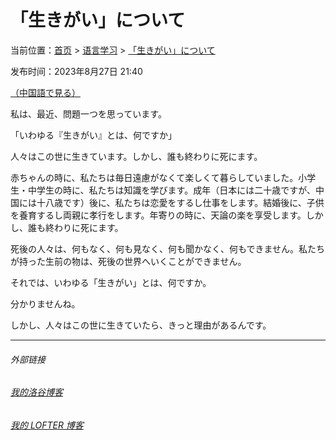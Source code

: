 # 「生きがい」について

当前位置：[首页](index.md) > [语言学习](lang.md) > [「生きがい」について](lang-1.md)

发布时间：2023年8月27日 21:40

[（中国語で見る）](insp-3.md)

私は、最近、問題一つを思っています。

「いわゆる『生きがい』とは、何ですか」

人々はこの世に生きています。しかし、誰も終わりに死にます。

赤ちゃんの時に、私たちは毎日遠慮がなくて楽しくて暮らしていました。小学生・中学生の時に、私たちは知識を学びます。成年（日本には二十歳ですが、中国には十八歳です）後に、私たちは恋愛をするし仕事をします。結婚後に、子供を養育するし両親に孝行をします。年寄りの時に、天論の楽を享受します。しかし、誰も終わりに死にます。

死後の人々は、何もなく、何も見なく、何も聞かなく、何もできません。私たちが持った生前の物は、死後の世界へいくことができません。

それでは、いわゆる「生きがい」とは、何ですか。

分かりませんね。

しかし、人々はこの世に生きていたら、きっと理由があるんです。

---
###### 外部链接
###### [我的洛谷博客](https://muhyih.blog.luogu.org/)
###### [我的 LOFTER 博客](https://seven-celsius-sunny.lofter.com/)
